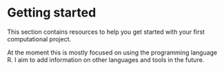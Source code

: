 # Getting started

This section contains resources to help you get started with your first computational project.

At the moment this is mostly focused on using the programming language R. I aim to add information on other languages and tools in the future.
